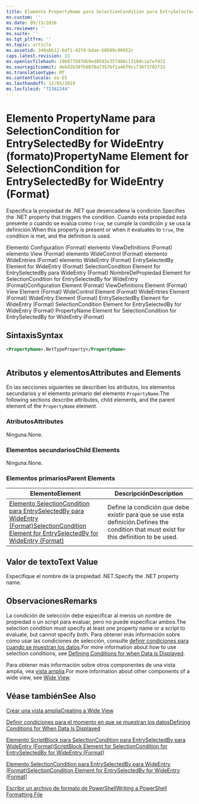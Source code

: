 ```yaml
---
title: Elemento PropertyName para SelectionCondition para EntrySelectedBy para WideEntry (Format) | Microsoft Docs
ms.custom: ''
ms.date: 09/13/2016
ms.reviewer: ''
ms.suite: ''
ms.tgt_pltfrm: ''
ms.topic: article
ms.assetid: 340abb12-6df1-42f4-bdae-b0509c90952c
caps.latest.revision: 11
ms.openlocfilehash: 196877b97db9ed0592e357486c1318dc1e7efd31
ms.sourcegitcommit: debd2b38fb8070a7357bf1a4bf9cc736f3702f31
ms.translationtype: MT
ms.contentlocale: es-ES
ms.lasthandoff: 12/05/2019
ms.locfileid: "72362244"
---
```

# <a name="propertyname-element-for-selectioncondition-for-entryselectedby-for-wideentry-format"></a><span data-ttu-id="5cbd2-102">Elemento PropertyName para SelectionCondition for EntrySelectedBy for WideEntry (formato)</span><span class="sxs-lookup"><span data-stu-id="5cbd2-102">PropertyName Element for SelectionCondition for EntrySelectedBy for WideEntry (Format)</span></span>

<span data-ttu-id="5cbd2-103">Especifica la propiedad de .NET que desencadena la condición.</span><span class="sxs-lookup"><span data-stu-id="5cbd2-103">Specifies the .NET property that triggers the condition.</span></span> <span data-ttu-id="5cbd2-104">Cuando esta propiedad está presente o cuando se evalúa como `true`, se cumple la condición y se usa la definición.</span><span class="sxs-lookup"><span data-stu-id="5cbd2-104">When this property is present or when it evaluates to `true`, the condition is met, and the definition is used.</span></span>

<span data-ttu-id="5cbd2-105">Elemento Configuration (Format) elemento ViewDefinitions (Format) elemento View (Format) elemento WideControl (Format) elemento WideEntries (Format) elemento WideEntry (Format) EntrySelectedBy Element for WideEntry (Format) SelectionCondition Element for EntrySelectedBy para WideEntry (Format) NombreDePropiedad Element for SelectionCondition for EntrySelectedBy for WideEntry (Format)</span><span class="sxs-lookup"><span data-stu-id="5cbd2-105">Configuration Element (Format) ViewDefinitions Element (Format) View Element (Format) WideControl Element (Format) WideEntries Element (Format) WideEntry Element (Format) EntrySelectedBy Element for WideEntry (Format) SelectionCondition Element for EntrySelectedBy for WideEntry (Format) PropertyName Element for SelectionCondition for EntrySelectedBy for WideEntry (Format)</span></span>

## <a name="syntax"></a><span data-ttu-id="5cbd2-106">Sintaxis</span><span class="sxs-lookup"><span data-stu-id="5cbd2-106">Syntax</span></span>

```xml
<PropertyName>.NetTypeProperty</PropertyName>
```

```csharp

```

## <a name="attributes-and-elements"></a><span data-ttu-id="5cbd2-107">Atributos y elementos</span><span class="sxs-lookup"><span data-stu-id="5cbd2-107">Attributes and Elements</span></span>

<span data-ttu-id="5cbd2-108">En las secciones siguientes se describen los atributos, los elementos secundarios y el elemento primario del elemento `PropertyName`.</span><span class="sxs-lookup"><span data-stu-id="5cbd2-108">The following sections describe attributes, child elements, and the parent element of the `PropertyName` element.</span></span>

### <a name="attributes"></a><span data-ttu-id="5cbd2-109">Atributos</span><span class="sxs-lookup"><span data-stu-id="5cbd2-109">Attributes</span></span>

<span data-ttu-id="5cbd2-110">Ninguna.</span><span class="sxs-lookup"><span data-stu-id="5cbd2-110">None.</span></span>

### <a name="child-elements"></a><span data-ttu-id="5cbd2-111">Elementos secundarios</span><span class="sxs-lookup"><span data-stu-id="5cbd2-111">Child Elements</span></span>

<span data-ttu-id="5cbd2-112">Ninguna.</span><span class="sxs-lookup"><span data-stu-id="5cbd2-112">None.</span></span>

### <a name="parent-elements"></a><span data-ttu-id="5cbd2-113">Elementos primarios</span><span class="sxs-lookup"><span data-stu-id="5cbd2-113">Parent Elements</span></span>

|<span data-ttu-id="5cbd2-114">Elemento</span><span class="sxs-lookup"><span data-stu-id="5cbd2-114">Element</span></span>|<span data-ttu-id="5cbd2-115">Descripción</span><span class="sxs-lookup"><span data-stu-id="5cbd2-115">Description</span></span>|
|-------------|-----------------|
|[<span data-ttu-id="5cbd2-116">Elemento SelectionCondition para EntrySelectedBy para WideEntry (Format)</span><span class="sxs-lookup"><span data-stu-id="5cbd2-116">SelectionCondition Element for EntrySelectedBy for WideEntry (Format)</span></span>](./selectioncondition-element-for-entryselectedby-for-widecontrol-format.md)|<span data-ttu-id="5cbd2-117">Define la condición que debe existir para que se use esta definición.</span><span class="sxs-lookup"><span data-stu-id="5cbd2-117">Defines the condition that must exist for this definition to be used.</span></span>|

## <a name="text-value"></a><span data-ttu-id="5cbd2-118">Valor de texto</span><span class="sxs-lookup"><span data-stu-id="5cbd2-118">Text Value</span></span>

<span data-ttu-id="5cbd2-119">Especifique el nombre de la propiedad .NET.</span><span class="sxs-lookup"><span data-stu-id="5cbd2-119">Specify the .NET property name.</span></span>

## <a name="remarks"></a><span data-ttu-id="5cbd2-120">Observaciones</span><span class="sxs-lookup"><span data-stu-id="5cbd2-120">Remarks</span></span>

<span data-ttu-id="5cbd2-121">La condición de selección debe especificar al menos un nombre de propiedad o un script para evaluar, pero no puede especificar ambos.</span><span class="sxs-lookup"><span data-stu-id="5cbd2-121">The selection condition must specify at least one property name or a script to evaluate, but cannot specify both.</span></span> <span data-ttu-id="5cbd2-122">Para obtener más información sobre cómo usar las condiciones de selección, consulte [definir condiciones para cuando se muestran los datos](./defining-conditions-for-displaying-data.md).</span><span class="sxs-lookup"><span data-stu-id="5cbd2-122">For more information about how to use selection conditions, see [Defining Conditions for when Data is Displayed](./defining-conditions-for-displaying-data.md).</span></span>

<span data-ttu-id="5cbd2-123">Para obtener más información sobre otros componentes de una vista amplia, vea [vista amplia](./creating-a-wide-view.md).</span><span class="sxs-lookup"><span data-stu-id="5cbd2-123">For more information about other components of a wide view, see [Wide View](./creating-a-wide-view.md).</span></span>

## <a name="see-also"></a><span data-ttu-id="5cbd2-124">Véase también</span><span class="sxs-lookup"><span data-stu-id="5cbd2-124">See Also</span></span>

[<span data-ttu-id="5cbd2-125">Crear una vista amplia</span><span class="sxs-lookup"><span data-stu-id="5cbd2-125">Creating a Wide View</span></span>](./creating-a-wide-view.md)

[<span data-ttu-id="5cbd2-126">Definir condiciones para el momento en que se muestran los datos</span><span class="sxs-lookup"><span data-stu-id="5cbd2-126">Defining Conditions for When Data Is Displayed</span></span>](./defining-conditions-for-displaying-data.md)

[<span data-ttu-id="5cbd2-127">Elemento ScriptBlock para SelectionCondition para EntrySelectedBy para WideEntry (Format)</span><span class="sxs-lookup"><span data-stu-id="5cbd2-127">ScriptBlock Element for SelectionCondition for EntrySelectedBy for WideEntry (Format)</span></span>](./scriptblock-element-for-selectioncondition-for-entryselectedby-for-widecontrol-format.md)

[<span data-ttu-id="5cbd2-128">Elemento SelectionCondition para EntrySelectedBy para WideEntry (Format)</span><span class="sxs-lookup"><span data-stu-id="5cbd2-128">SelectionCondition Element for EntrySelectedBy for WideEntry (Format)</span></span>](./selectioncondition-element-for-entryselectedby-for-widecontrol-format.md)

[<span data-ttu-id="5cbd2-129">Escribir un archivo de formato de PowerShell</span><span class="sxs-lookup"><span data-stu-id="5cbd2-129">Writing a PowerShell Formatting File</span></span>](./writing-a-powershell-formatting-file.md)
